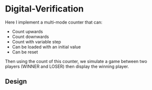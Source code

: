 # Digital-Verification
Here I implement a multi-mode counter that can:
- Count upwards
- Count downwards
- Count with variable step
- Can be loaded with an initial value
- Can be reset

Then using the count of this counter, we simulate a game 
between two players (WINNER and LOSER) then display the 
winning player.

## Design

